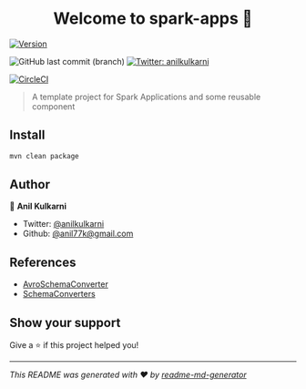 
<h1 align="center">Welcome to spark-apps 👋</h1>
<p>
  <a href="https://www.npmjs.com/package/spark" target="_blank">
    <img alt="Version" src="https://upload.wikimedia.org/wikipedia/commons/f/f3/Apache_Spark_logo.svg">
  </a>
  </p>
  <p>
  <a>
<img alt="GitHub last commit (branch)" src="https://img.shields.io/github/last-commit/anilkulkarni87/spark-apps/master">
</a>
  <a href="https://twitter.com/anilkulkarni" target="_blank">
    <img alt="Twitter: anilkulkarni" src="https://img.shields.io/twitter/follow/anilkulkarni.svg?style=social" />
  </a>
</p>

[![CircleCI](https://circleci.com/gh/anilkulkarni87/spark-apps/tree/master.svg?style=svg)](https://circleci.com/gh/anilkulkarni87/spark-apps/tree/master)

> A template project for Spark Applications and some reusable component
> 

## Install

```sh
mvn clean package
```

## Author

👤 **Anil Kulkarni**

* Twitter: [@anilkulkarni](https://twitter.com/anilkulkarni)
* Github: [@anil77k@gmail.com](https://github.com/anil77k@gmail.com)

## References
* [AvroSchemaConverter](https://github.com/vertica/PSTL/blob/master/pstl-spark-sql-avro/src/main/scala/org/apache/spark/sql/avro/AvroSchemaConverter.scala)
* [SchemaConverters](https://github.com/apache/spark/blob/master/external/avro/src/main/scala/org/apache/spark/sql/avro/SchemaConverters.scala)

## Show your support

Give a ⭐️ if this project helped you!

***
_This README was generated with ❤️ by [readme-md-generator](https://github.com/kefranabg/readme-md-generator)_
